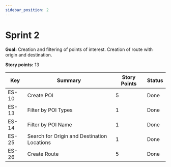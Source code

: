 ```yaml
---
sidebar_position: 2
---
```


# Sprint 2

**Goal:** Creation and filtering of points of interest. Creation of route with origin and destination.

**Story points:** 13

| Key   | Summary                                     | Story Points | Status      |
|-------|---------------------------------------------|--------------|-------------|
| ES-10 | Create POI                                  | 5            | Done        |
| ES-13 | Filter by POI Types                         | 1            | Done        |
| ES-14 | Filter by POI Name                          | 1            | Done        |
| ES-25 | Search for Origin and Destination Locations | 1            | Done        |
| ES-26 | Create Route                                | 5            | Done        |
